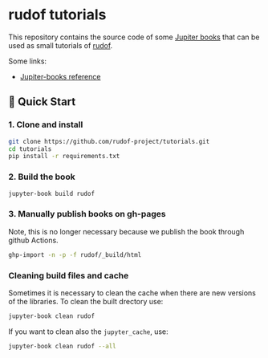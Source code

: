 # rudof tutorials

This repository contains the source code of some [Jupiter books](https://rudof-project.github.io/tutorials/intro.html) that can be used as small tutorials of [rudof](https://rudof-project.github.io/). 

Some links:
* [Jupiter-books reference](https://jupyterbook.org/en/stable/start/overview.html)

## 🚀 Quick Start

### 1. Clone and install
```bash
git clone https://github.com/rudof-project/tutorials.git
cd tutorials
pip install -r requirements.txt
```

### 2. Build the book

```bash
jupyter-book build rudof
```


### 3. Manually publish books on gh-pages 

Note, this is no longer necessary because we publish the book through github Actions.

```bash
ghp-import -n -p -f rudof/_build/html
```

### Cleaning build files and cache

Sometimes it is necessary to clean the cache when there are new versions of the libraries. To clean the built drectory use:

```bash
jupyter-book clean rudof
```

If you want to clean also the `jupyter_cache`, use:

```bash
jupyter-book clean rudof --all
```
